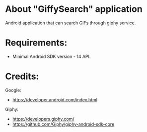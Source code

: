 # About "GiffySearch" application

Android application that can search GIFs through giphy service. 

# Requirements:

* Minimal Android SDK version - 14 API.

# Credits:

Google:

* https://developer.android.com/index.html

Giphy:

* https://developers.giphy.com/
* https://github.com/Giphy/giphy-android-sdk-core

